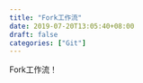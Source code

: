 ```yaml
---
title: "Fork工作流"
date: 2019-07-20T13:05:40+08:00
draft: false
categories: ["Git"]
---
```


Fork工作流！
